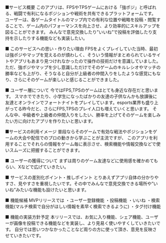 ■サービス概要
このアプリは、FPSやTPSゲームにおける「強ポジ」と呼ばれる、戦闘で有利になるポジションや戦術を共有できるプラットフォームです。
ユーザーは、各ゲームタイトルのマップ内での有利な位置や戦略を投稿・閲覧することで、ゲーム内のパフォーマンスを向上させ、より効率的にスキルアップを図ることができます。
みんなで意見交換したり”いいね”で投稿を評価したり支持を示したりする機能なども実装したい。

■ このサービスへの思い・作りたい理由
FPSをよくプレイしていた当時、最初は強ポジやマップを覚えるのが煩わしく、そういう情報がまとめられているサイトやアプリもあまり見つけれなかったので操作の技術だけを意識していました。
ただ、強ポジやマップを少し意識しただけでそのゲームのキルレシオやマッチの勝率なども上がり、そうなると自分が上級者の仲間入りをしたような感覚にもなり、さらにそのゲームが楽しいと感じることができました。

■ ユーザー層について
今ではFPS,TPSのゲームはとても身近な存在だと思います。
スマホでできたり、小学生になったばかりの友達の子供なんかも放課後に友達とオンラインでフォートナイトをプレイしています。esports業界も盛り上がってる昨今だと、さらにFPS,TPSのプレイ人口も増えていくと思います。
そんな中、中級者や上級者の仲間入りをしたい、勝率を上げてそのゲームを楽しみたい方に向けたアプリを作りたいと思います。

■サービスの利用イメージ
普段ならそのゲームで有効な戦法やポジションをゲームの大会や配信でのプロの動きから学ぶことが主流ですが、
このアプリを利用することでそれらの情報をゲーム毎に表示させ、検索機能や情報交換などで使いスムーズに把握することができます。

■ ユーザーの獲得について
まずは周りのゲーム友達などに使用感を確かめてもらい、Xなどで広げていきたい。

■ サービスの差別化ポイント・推しポイント
とりあえずアプリ自体の分かりやすさ、見やすさを重視したいです。その中でみんなで意見交換できる場所や”いいね”みたいな機能も設けたいと思います。

■ 機能候補
MVPリリースでは
・ユーザー登録機能
・投稿機能
・いいね
・検索機能(マルチ検索で自分がほしい情報を素早く検索できるように)
・タグ付け機能

■ 機能の実装方針予定
本リリースでは、お気に入り機能、シェア機能、ユーザーが画像を投稿できる機能などを実装し、より見易く使いやすくしていきたいです。
自分では思いつかなかったことなど周りの方に使って頂き、意見を反映させていきたいです。


